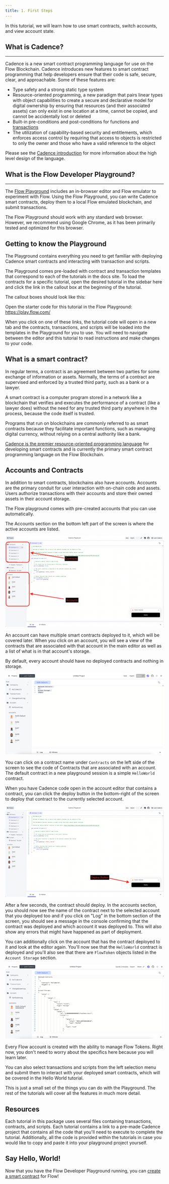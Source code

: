 ```yaml
---
title: 1. First Steps
---
```


In this tutorial, we will learn how to use smart contracts, switch accounts, and view account state.

## What is Cadence?

---

Cadence is a new smart contract programming language for use on the Flow Blockchain.
Cadence introduces new features to smart contract programming that help developers ensure that their code is safe, secure, clear, and approachable. Some of these features are:

- Type safety and a strong static type system
- Resource-oriented programming, a new paradigm that pairs linear types with object capabilities to create a secure and declarative model for digital ownership
  by ensuring that resources (and their associated assets) can only exist in one location at a time, cannot be copied, and cannot be accidentally lost or deleted
- Built-in pre-conditions and post-conditions for functions and [transactions](../language/transactions.md)
- The utilization of capability-based security and entitlements,
  which enforces access control by requiring that access to objects
  is restricted to only the owner and those who have a valid reference to the object

Please see the [Cadence introduction](../index.md) for more information about the high level design of the language.

## What is the Flow Developer Playground?

---

The [Flow Playground](https://play.flow.com) includes
an in-browser editor and Flow emulator to experiment with Flow.
Using the Flow Playground, you can write Cadence smart contracts,
deploy them to a local Flow emulated blockchain, and submit transactions.

The Flow Playground should work with any standard web browser.
However, we recommend using Google Chrome, as it has been primarily tested and optimized for this browser.

## Getting to know the Playground

The Playground contains everything you need to get familiar
with deploying Cadence smart contracts and interacting with transaction and scripts.

The Playground comes pre-loaded with contract and transaction templates
that correspond to each of the tutorials in the docs site.
To load the contracts for a specific tutorial, open the desired tutorial
in the sidebar here and click the link in the callout box at the beginning of the tutorial.

The callout boxes should look like this:

<Callout type="success">
  Open the starter code for this tutorial in the Flow Playground: <br />
  <a
    href="https://play.flow.com/"
    target="_blank"
  >
    https://play.flow.com/
  </a>
</Callout>

When you click on one of these links, the tutorial code will open in a new tab
and the contracts, transactions, and scripts will be loaded 
into the templates in the Playground for you to use.
You will need to navigate between the editor and this tutorial to read instructions
and make changes to your code.

## What is a smart contract?

In regular terms, a contract is an agreement between two parties for some exchange of information or assets.
Normally, the terms of a contract are supervised and enforced by a trusted third party, such as a bank or a lawyer.

A smart contract is a computer program stored in a network like a blockchain
that verifies and executes the performance of a contract (like a lawyer does)
without the need for any trusted third party anywhere in the process, because the code itself is trusted.

Programs that run on blockchains are commonly referred to as smart contracts
because they facilitate important functions, such as managing digital currency,
without relying on a central authority like a bank.

[Cadence is the premier resource-oriented programming language](../index.md)
for developing smart contracts and is currently
the primary smart contract programming language on the Flow Blockchain.

## Accounts and Contracts

In addition to smart contracts, blockchains also have accounts.
Accounts are the primary conduit for user interaction with on-chain code and assets.
Users authorize transactions with their accounts
and store their owned assets in their account storage.

The Flow playground comes with pre-created accounts that you can use automatically.

The Accounts section on the bottom left part of the screen is where the active accounts are listed.

![Playground Intro](playground-intro.png)

An account can have multiple smart contracts deployed to it, which will be covered later.
When you click on an account, you will see a view of the contracts
that are associated with that account in the main editor as well as
a list of what is in that account's storage.

By default, every account should have no deployed contracts and nothing in storage.

![Account View](playground-account-view.png)

You can click on a contract name under `Contracts` on the left side of the screen
to see the code of Contracts that are associated with an account.
The default contract in a new playground session is a simple `HelloWorld` contract.

When you have Cadence code open in the account editor that contains a contract,
you can click the deploy button in the bottom-right of the screen
to deploy that contract to the currently selected account.

![Deploy Contract](deploybox.png)

After a few seconds, the contract should deploy. In the accounts section, you should 
now see the name of the contract next to the selected account that you deployed too
and if you click on "Log" in the bottom section of the screen, you should 
see a message in the console confirming that the contract was deployed
and which account it was deployed to.
This will also show any errors that might have happened as part of deployment.

You can additionally click on the account that has the contract deployed to it
and look at the editor again. You'll now see that the `HelloWorld` contract is deployed
and you'll also see that there are `FlowToken` objects listed in the `Account Storage`
section. 

![Full Storage View](full-storage.png)

Every Flow account is created with the ability to manage Flow Tokens.
Right now, you don't need to worry about the specifics here because you will learn later.

You can also select transactions and scripts from the left selection menu
and submit them to interact with your deployed smart contracts,
which will be covered in the Hello World tutorial.

This is just a small set of the things you can do with the Playground.
The rest of the tutorials will cover all the features in much more detail.

## Resources

Each tutorial in this package uses several files containing transactions, contracts, and scripts.
Each tutorial contains a link to a pre-made Cadence project that contains
all the code that you'll need to execute to complete the tutorial.
Additionally, all the code is provided within the tutorials in case you
would like to copy and paste it into your playground project yourself.

## Say Hello, World!

Now that you have the Flow Developer Playground running,
you can [create a smart contract](./02-hello-world.md) for Flow!
